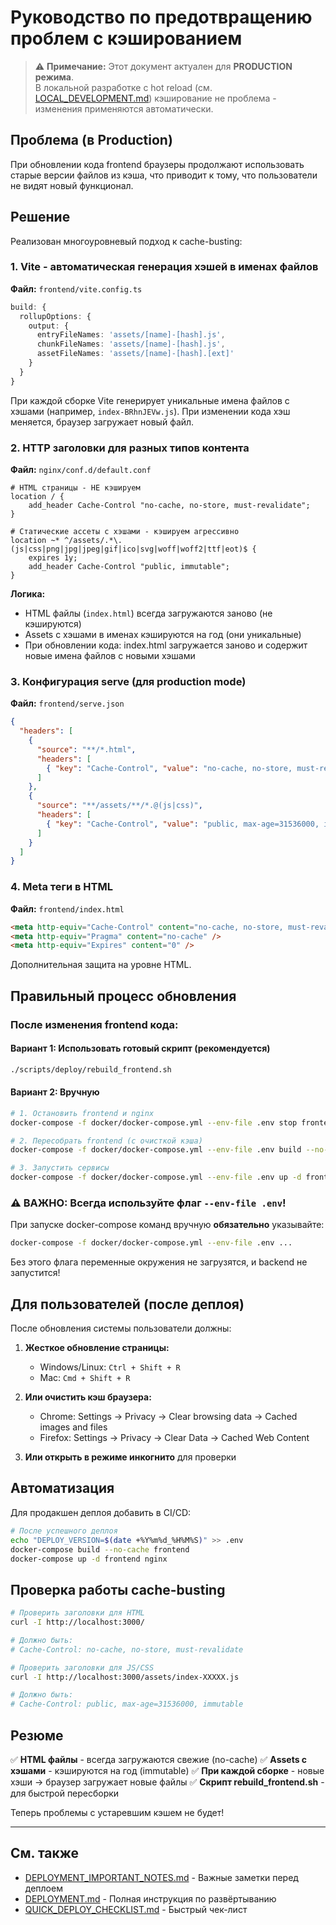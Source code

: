# Руководство по предотвращению проблем с кэшированием

> ⚠️ **Примечание:** Этот документ актуален для **PRODUCTION режима**.  
> В локальной разработке с hot reload (см. [LOCAL_DEVELOPMENT.md](LOCAL_DEVELOPMENT.md)) кэширование не проблема - изменения применяются автоматически.

## Проблема (в Production)

При обновлении кода frontend браузеры продолжают использовать старые версии файлов из кэша, что приводит к тому, что пользователи не видят новый функционал.

## Решение

Реализован многоуровневый подход к cache-busting:

### 1. Vite - автоматическая генерация хэшей в именах файлов

**Файл:** `frontend/vite.config.ts`

```typescript
build: {
  rollupOptions: {
    output: {
      entryFileNames: 'assets/[name]-[hash].js',
      chunkFileNames: 'assets/[name]-[hash].js',
      assetFileNames: 'assets/[name]-[hash].[ext]'
    }
  }
}
```

При каждой сборке Vite генерирует уникальные имена файлов с хэшами (например, `index-BRhnJEVw.js`). При изменении кода хэш меняется, браузер загружает новый файл.

### 2. HTTP заголовки для разных типов контента

**Файл:** `nginx/conf.d/default.conf`

```nginx
# HTML страницы - НЕ кэшируем
location / {
    add_header Cache-Control "no-cache, no-store, must-revalidate";
}

# Статические ассеты с хэшами - кэшируем агрессивно
location ~* ^/assets/.*\.(js|css|png|jpg|jpeg|gif|ico|svg|woff|woff2|ttf|eot)$ {
    expires 1y;
    add_header Cache-Control "public, immutable";
}
```

**Логика:**
- HTML файлы (`index.html`) всегда загружаются заново (не кэшируются)
- Assets с хэшами в именах кэшируются на год (они уникальные)
- При обновлении кода: index.html загружается заново и содержит новые имена файлов с новыми хэшами

### 3. Конфигурация serve (для production mode)

**Файл:** `frontend/serve.json`

```json
{
  "headers": [
    {
      "source": "**/*.html",
      "headers": [
        { "key": "Cache-Control", "value": "no-cache, no-store, must-revalidate" }
      ]
    },
    {
      "source": "**/assets/**/*.@(js|css)",
      "headers": [
        { "key": "Cache-Control", "value": "public, max-age=31536000, immutable" }
      ]
    }
  ]
}
```

### 4. Meta теги в HTML

**Файл:** `frontend/index.html`

```html
<meta http-equiv="Cache-Control" content="no-cache, no-store, must-revalidate" />
<meta http-equiv="Pragma" content="no-cache" />
<meta http-equiv="Expires" content="0" />
```

Дополнительная защита на уровне HTML.

## Правильный процесс обновления

### После изменения frontend кода:

#### Вариант 1: Использовать готовый скрипт (рекомендуется)
```bash
./scripts/deploy/rebuild_frontend.sh
```

#### Вариант 2: Вручную
```bash
# 1. Остановить frontend и nginx
docker-compose -f docker/docker-compose.yml --env-file .env stop frontend nginx

# 2. Пересобрать frontend (с очисткой кэша)
docker-compose -f docker/docker-compose.yml --env-file .env build --no-cache frontend

# 3. Запустить сервисы
docker-compose -f docker/docker-compose.yml --env-file .env up -d frontend nginx
```

### ⚠️ ВАЖНО: Всегда используйте флаг `--env-file .env`!

При запуске docker-compose команд вручную **обязательно** указывайте:
```bash
docker-compose -f docker/docker-compose.yml --env-file .env ...
```

Без этого флага переменные окружения не загрузятся, и backend не запустится!

## Для пользователей (после деплоя)

После обновления системы пользователи должны:

1. **Жесткое обновление страницы:**
   - Windows/Linux: `Ctrl + Shift + R`
   - Mac: `Cmd + Shift + R`

2. **Или очистить кэш браузера:**
   - Chrome: Settings → Privacy → Clear browsing data → Cached images and files
   - Firefox: Settings → Privacy → Clear Data → Cached Web Content

3. **Или открыть в режиме инкогнито** для проверки

## Автоматизация

Для продакшен деплоя добавить в CI/CD:

```bash
# После успешного деплоя
echo "DEPLOY_VERSION=$(date +%Y%m%d_%H%M%S)" >> .env
docker-compose build --no-cache frontend
docker-compose up -d frontend nginx
```

## Проверка работы cache-busting

```bash
# Проверить заголовки для HTML
curl -I http://localhost:3000/

# Должно быть:
# Cache-Control: no-cache, no-store, must-revalidate

# Проверить заголовки для JS/CSS
curl -I http://localhost:3000/assets/index-XXXXX.js

# Должно быть:
# Cache-Control: public, max-age=31536000, immutable
```

## Резюме

✅ **HTML файлы** - всегда загружаются свежие (no-cache)
✅ **Assets с хэшами** - кэшируются на год (immutable)
✅ **При каждой сборке** - новые хэши → браузер загружает новые файлы
✅ **Скрипт rebuild_frontend.sh** - для быстрой пересборки

Теперь проблемы с устаревшим кэшем не будет!

---

## См. также

- [DEPLOYMENT_IMPORTANT_NOTES.md](DEPLOYMENT_IMPORTANT_NOTES.md) - Важные заметки перед деплоем
- [DEPLOYMENT.md](DEPLOYMENT.md) - Полная инструкция по развёртыванию
- [QUICK_DEPLOY_CHECKLIST.md](QUICK_DEPLOY_CHECKLIST.md) - Быстрый чек-лист

